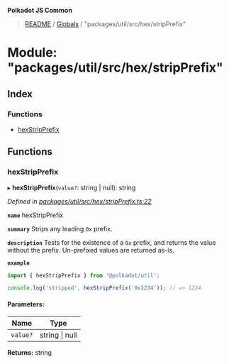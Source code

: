 **Polkadot JS Common**

> [README](../README.md) / [Globals](../globals.md) / "packages/util/src/hex/stripPrefix"

# Module: "packages/util/src/hex/stripPrefix"

## Index

### Functions

* [hexStripPrefix](_packages_util_src_hex_stripprefix_.md#hexstripprefix)

## Functions

### hexStripPrefix

▸ **hexStripPrefix**(`value?`: string \| null): string

*Defined in [packages/util/src/hex/stripPrefix.ts:22](https://github.com/polkadot-js/common/blob/ce964d2f/packages/util/src/hex/stripPrefix.ts#L22)*

**`name`** hexStripPrefix

**`summary`** Strips any leading `0x` prefix.

**`description`** 
Tests for the existence of a `0x` prefix, and returns the value without the prefix. Un-prefixed values are returned as-is.

**`example`** 
<BR>

```javascript
import { hexStripPrefix } from '@polkadot/util';

console.log('stripped', hexStripPrefix('0x1234')); // => 1234
```

#### Parameters:

Name | Type |
------ | ------ |
`value?` | string \| null |

**Returns:** string
